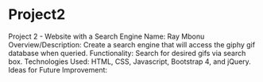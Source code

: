 # Project2
Project 2 - Website with a Search Engine
Name: Ray Mbonu
Overview/Description: Create a search engine that will access the giphy gif database when queried.
Functionality: Search for desired gifs via search box.
Technologies Used: HTML, CSS, Javascript, Bootstrap 4, and jQuery.
Ideas for Future Improvement: